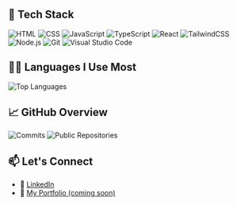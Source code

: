 ## 🧰 Tech Stack

![HTML](https://img.shields.io/badge/-HTML5-E34F26?logo=html5&logoColor=fff)
![CSS](https://img.shields.io/badge/-CSS3-1572B6?logo=css3&logoColor=fff)
![JavaScript](https://img.shields.io/badge/-JavaScript-F7DF1E?logo=javascript&logoColor=000)
![TypeScript](https://img.shields.io/badge/-TypeScript-3178C6?logo=typescript&logoColor=fff)
![React](https://img.shields.io/badge/-React-61DAFB?logo=react&logoColor=000)
![TailwindCSS](https://img.shields.io/badge/-Tailwind-38B2AC?logo=tailwind-css&logoColor=fff)
![Node.js](https://img.shields.io/badge/-Node.js-339933?logo=node.js&logoColor=fff)
![Git](https://img.shields.io/badge/-Git-F05032?logo=git&logoColor=fff)
![Visual Studio Code](https://img.shields.io/badge/-VS_Code-007ACC?logo=visual-studio-code&logoColor=fff)

## 🧑‍💻 Languages I Use Most

![Top Languages](https://github-readme-stats.vercel.app/api/top-langs/?username=adriantayeh&layout=compact&hide=html&theme=gruvbox)

## 📈 GitHub Overview

![Commits](https://img.shields.io/badge/Total%20Commits-1250+-blue?style=flat-square&logo=github)
![Public Repositories](https://img.shields.io/badge/Public%20Repos-14-green?style=flat-square&logo=github)
## 📫 Let's Connect

- 💼 [LinkedIn](https://www.linkedin.com/in/adrian-tayeh/)
- 🧪 [My Portfolio (coming soon)]()
